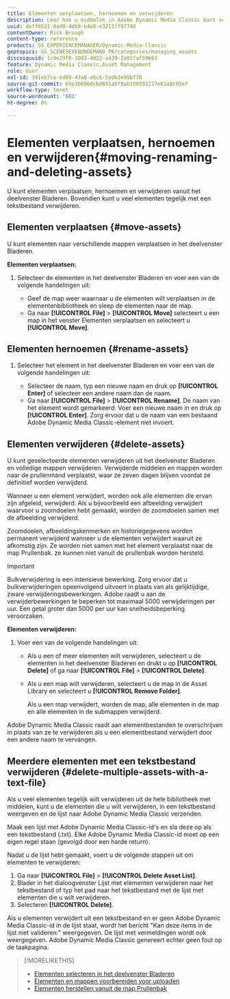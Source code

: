 ```yaml
---
title: Elementen verplaatsen, hernoemen en verwijderen
description: Leer hoe u middelen in Adobe Dynamic Media Classic kunt verplaatsen, hernoemen en verwijderen.
uuid: deff6521-0ad0-4db9-b4e0-e3211ff97740
contentOwner: Rick Brough
content-type: reference
products: SG_EXPERIENCEMANAGER/Dynamic-Media-Classic
geptopics: SG_SCENESEVENONDEMAND_PK/categories/managing_assets
discoiquuid: 1c9e29f0-3083-4d22-a439-2a01faf59683
feature: Dynamic Media Classic,Asset Management
role: User
exl-id: 391eb7ce-ed89-47a8-a6c6-5adb3e95bf78
source-git-commit: 65e3b69bdcbd651a5f9ab100592217e61a8c05ef
workflow-type: tm+mt
source-wordcount: '601'
ht-degree: 0%

---
```


# Elementen verplaatsen, hernoemen en verwijderen{#moving-renaming-and-deleting-assets}

U kunt elementen verplaatsen, hernoemen en verwijderen vanuit het deelvenster Bladeren. Bovendien kunt u veel elementen tegelijk met een tekstbestand verwijderen.

## Elementen verplaatsen {#move-assets}

U kunt elementen naar verschillende mappen verplaatsen in het deelvenster Bladeren.

**Elementen verplaatsen:**

1. Selecteer de elementen in het deelvenster Bladeren en voer een van de volgende handelingen uit:

   * Geef de map weer waarnaar u de elementen wilt verplaatsen in de elementenbibliotheek en sleep de elementen naar de map.
   * Ga naar **[!UICONTROL File]** > **[!UICONTROL Move]** selecteert u een map in het venster Elementen verplaatsen en selecteert u **[!UICONTROL Move]**.

## Elementen hernoemen {#rename-assets}

1. Selecteer het element in het deelvenster Bladeren en voer een van de volgende handelingen uit:

   * Selecteer de naam, typ een nieuwe naam en druk op **[!UICONTROL Enter]** of selecteer een andere naam dan de naam.
   * Ga naar **[!UICONTROL File]** > **[!UICONTROL Rename]**. De naam van het element wordt gemarkeerd. Voer een nieuwe naam in en druk op **[!UICONTROL Enter]**. Zorg ervoor dat u de naam van een bestaand Adobe Dynamic Media Classic-element niet invoert.

## Elementen verwijderen {#delete-assets}

U kunt geselecteerde elementen verwijderen uit het deelvenster Bladeren en volledige mappen verwijderen. Verwijderde middelen en mappen worden naar de prullenmand verplaatst, waar ze zeven dagen blijven voordat ze definitief worden verwijderd.

Wanneer u een element verwijdert, worden ook alle elementen die ervan zijn afgeleid, verwijderd. Als u bijvoorbeeld een afbeelding verwijdert waarvoor u zoomdoelen hebt gemaakt, worden de zoomdoelen samen met de afbeelding verwijderd.

Zoomdoelen, afbeeldingskenmerken en historiegegevens worden permanent verwijderd wanneer u de elementen verwijdert waaruit ze afkomstig zijn. Ze worden niet samen met het element verplaatst naar de map Prullenbak. ze kunnen niet vanuit de prullenbak worden hersteld.

>[!IMPORTANT]
>
>Bulkverwijdering is een intensieve bewerking. Zorg ervoor dat u bulkverwijderingen opeenvolgend uitvoert in plaats van als gelijktijdige, zware verwijderingsbewerkingen. Adobe raadt u aan de verwijderbewerkingen te beperken tot maximaal 5000 verwijderingen per uur. Een getal groter dan 5000 per uur kan snelheidsbeperking veroorzaken.

**Elementen verwijderen:**

1. Voer een van de volgende handelingen uit:

   * Als u een of meer elementen wilt verwijderen, selecteert u de elementen in het deelvenster Bladeren en drukt u op **[!UICONTROL Delete]** of ga naar **[!UICONTROL File]** > **[!UICONTROL Delete]**.
   * Als u een map wilt verwijderen, selecteert u de map in de Asset Library en selecteert u **[!UICONTROL Remove Folder]**.

      Als u een map verwijdert, worden de map, alle elementen in de map en alle elementen in de submappen verwijderd.

Adobe Dynamic Media Classic raadt aan elementbestanden te overschrijven in plaats van ze te verwijderen als u een elementbestand verwijdert door een andere naam te vervangen.

## Meerdere elementen met een tekstbestand verwijderen {#delete-multiple-assets-with-a-text-file}

Als u veel elementen tegelijk wilt verwijderen uit de hele bibliotheek met middelen, kunt u de elementen die u wilt verwijderen, in een tekstbestand weergeven en de lijst naar Adobe Dynamic Media Classic verzenden.

Maak een lijst met Adobe Dynamic Media Classic-id&#39;s en sla deze op als een tekstbestand (.txt). Elke Adobe Dynamic Media Classic-id moet op een eigen regel staan (gevolgd door een harde return).

Nadat u de lijst hebt gemaakt, voert u de volgende stappen uit om elementen te verwijderen:

1. Ga naar **[!UICONTROL File]** > **[!UICONTROL Delete Asset List]**.
1. Blader in het dialoogvenster Lijst met elementen verwijderen naar het tekstbestand of typ het pad naar het tekstbestand met de lijst met elementen die u wilt verwijderen.
1. Selecteren **[!UICONTROL Delete]**.

Als u elementen verwijdert uit een tekstbestand en er geen Adobe Dynamic Media Classic-id in de lijst staat, wordt het bericht &quot;Kan deze items in de lijst niet valideren:&quot; weergegeven. De lijst met vermeldingen wordt ook weergegeven. Adobe Dynamic Media Classic genereert echter geen fout op de taakpagina.

>[!MORELIKETHIS]
>
>* [Elementen selecteren in het deelvenster Bladeren](selecting-assets-browse-panel.md#selecting_assets_in_the_browse_panel)
>* [Elementen en mappen voorbereiden voor uploaden](uploading-files.md#preparing_your_assets_and_folders_for_uploading)
>* [Elementen herstellen vanuit de map Prullenbak](trash-folder.md#restoring_assets_from_the_trash_folder)

